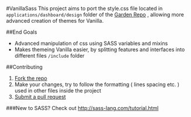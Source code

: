 #VanillaSass
This project aims to port the style.css file located in `applications/dashboard/design` folder of the [Garden Repo](https://github.com/vanillaforums/Garden)
, allowing more advanced creation of themes for Vanilla.

##End Goals
* Advanced manipulation of css using SASS variables and mixins
* Makes themeing Vanilla easier, by splitting features and interfaces into different files `/include` folder

##Contributing
1. [Fork the repo](https://github.com/Tama63/VanillaSass/fork)
2. Make your changes, try to follow the formatting ( lines spacing etc. ) used in other files inside the project
3. [Submit a pull request](https://github.com/Tama63/VanillaSass/pulls)

###New to SASS?
Check out http://sass-lang.com/tutorial.html
